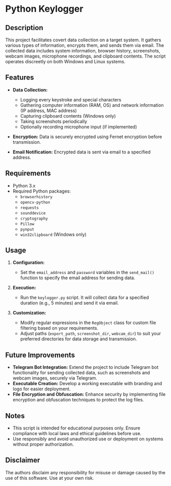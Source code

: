 # Python Keylogger

## Description
This project facilitates covert data collection on a target system. It gathers various types of information, encrypts them, and sends them via email. The collected data includes system information, browser history, screenshots, webcam images, microphone recordings, and clipboard contents. The script operates discreetly on both Windows and Linux systems.

## Features
- **Data Collection:**
  - Logging every keystroke and special characters
  - Gathering computer information (RAM, OS) and network information (IP address, MAC address)
  - Capturing clipboard contents (Windows only)
  - Taking screenshots periodically
  - Optionally recording microphone input (if implemented)

- **Encryption:** Data is securely encrypted using Fernet encryption before transmission.
- **Email Notification:** Encrypted data is sent via email to a specified address.

## Requirements
- Python 3.x
- Required Python packages:
  - `browserhistory`
  - `opencv-python`
  - `requests`
  - `sounddevice`
  - `cryptography`
  - `Pillow`
  - `pynput`
  - `win32clipboard` (Windows only)

## Usage
1. **Configuration:**
   - Set the `email_address` and `password` variables in the `send_mail()` function to specify the email address for sending data.
   
2. **Execution:**
   - Run the `keylogger.py` script. It will collect data for a specified duration (e.g., 5 minutes) and send it via email.

3. **Customization:**
   - Modify regular expressions in the `RegObject` class for custom file filtering based on your requirements.
   - Adjust paths (`export_path`, `screenshot_dir`, `webcam_dir`) to suit your preferred directories for data storage and transmission.

## Future Improvements
- **Telegram Bot Integration:** Extend the project to include Telegram bot functionality for sending collected data, such as screenshots and webcam images, securely via Telegram.
- **Executable Creation:** Develop a working executable with branding and logo for easier deployment.
- **File Encryption and Obfuscation:** Enhance security by implementing file encryption and obfuscation techniques to protect the log files.



## Notes
- This script is intended for educational purposes only. Ensure compliance with local laws and ethical guidelines before use.
- Use responsibly and avoid unauthorized use or deployment on systems without proper authorization.

## Disclaimer
The authors disclaim any responsibility for misuse or damage caused by the use of this software. Use at your own risk.



